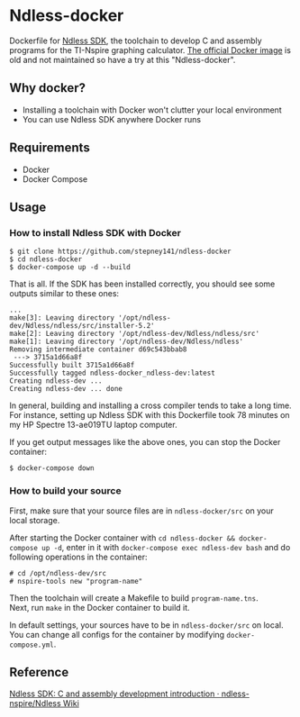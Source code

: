 # Ndless-docker

Dockerfile for [Ndless SDK](https://github.com/ndless-nspire/Ndless/), the toolchain to develop C and assembly programs for the TI-Nspire graphing calculator.
[The official Docker image](https://hub.docker.com/r/ndless/ndless-sdk) is old and not maintained so have a try at this "Ndless-docker".

## Why docker?

- Installing a toolchain with Docker won't clutter your local environment
- You can use Ndless SDK anywhere Docker runs

## Requirements

- Docker
- Docker Compose

## Usage

### How to install Ndless SDK with Docker

```
$ git clone https://github.com/stepney141/ndless-docker
$ cd ndless-docker
$ docker-compose up -d --build
```

That is all. If the SDK has been installed correctly, you should see some outputs similar to these ones:

```
...
make[3]: Leaving directory '/opt/ndless-dev/Ndless/ndless/src/installer-5.2'
make[2]: Leaving directory '/opt/ndless-dev/Ndless/ndless/src'
make[1]: Leaving directory '/opt/ndless-dev/Ndless/ndless'
Removing intermediate container d69c543bbab8
 ---> 3715a1d66a8f
Successfully built 3715a1d66a8f
Successfully tagged ndless-docker_ndless-dev:latest
Creating ndless-dev ... 
Creating ndless-dev ... done
```

In general, building and installing a cross compiler tends to take a long time.
For instance, setting up Ndless SDK with this Dockerfile took 78 minutes on my HP Spectre 13-ae019TU laptop computer.

If you get output messages like the above ones, you can stop the Docker container:

```
$ docker-compose down
```

### How to build your source

First, make sure that your source files are in ``ndless-docker/src`` on your local storage.

After starting the Docker container with ``cd ndless-docker && docker-compose up -d``, enter in it with ``docker-compose exec ndless-dev bash`` and do following operations in the container:

```
# cd /opt/ndless-dev/src
# nspire-tools new "program-name"
```

Then the toolchain will create a Makefile to build ``program-name.tns``.  
Next, run ``make`` in the Docker container to build it.

In default settings, your sources have to be in ``ndless-docker/src`` on local.  
You can change all configs for the container by modifying ``docker-compose.yml``.

## Reference

[Ndless SDK: C and assembly development introduction · ndless-nspire/Ndless Wiki](https://github.com/ndless-nspire/Ndless/wiki/Ndless-SDK:-C-and-assembly-development-introduction)
